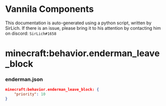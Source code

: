 # Vannila Components
This documentation is auto-generated using a python script, written by SirLich. If there is an issue, please bring it to his attention by contacting him on discord: `SirLich#1658`

# minecraft:behavior.enderman_leave_block
### enderman.json
```JSON
minecraft:behavior.enderman_leave_block: {
    "priority": 10
}
```

